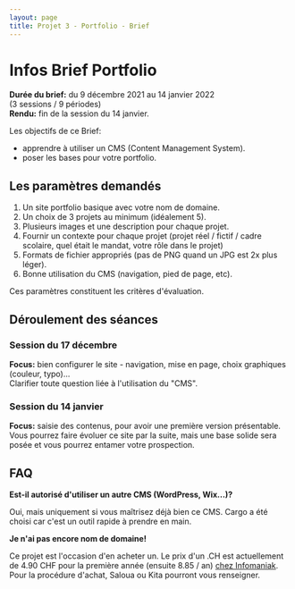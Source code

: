 ```yaml
---
layout: page
title: Projet 3 - Portfolio - Brief
---
```



# Infos Brief Portfolio

**Durée du brief:** du 9 décembre 2021 au 14 janvier 2022  
(3 sessions / 9 périodes)  
**Rendu:** fin de la session du 14 janvier.

Les objectifs de ce Brief:
- apprendre à utiliser un CMS (Content Management System).
- poser les bases pour votre portfolio.

## Les paramètres demandés

1. Un site portfolio basique avec votre nom de domaine.
2. Un choix de 3 projets au minimum (idéalement 5).
3. Plusieurs images et une description pour chaque projet.
4. Fournir un contexte pour chaque projet (projet réel / fictif / cadre scolaire, quel était le mandat, votre rôle dans le projet)
5. Formats de fichier appropriés (pas de PNG quand un JPG est 2x plus léger).
6. Bonne utilisation du CMS (navigation, pied de page, etc).

Ces paramètres constituent les critères d'évaluation.

## Déroulement des séances

### Session du 17 décembre

**Focus:** bien configurer le site - navigation, mise en page, choix graphiques (couleur, typo)...  
Clarifier toute question liée à l'utilisation du "CMS".

### Session du 14 janvier

**Focus:** saisie des contenus, pour avoir une première version présentable.  
Vous pourrez faire évoluer ce site par la suite, mais une base solide sera posée et vous pourrez entamer votre prospection.


## FAQ

**Est-il autorisé d'utiliser un autre CMS (WordPress, Wix...)?**

Oui, mais uniquement si vous maîtrisez déjà bien ce CMS. Cargo a été choisi car c'est un outil rapide à prendre en main.

**Je n'ai pas encore nom de domaine!**

Ce projet est l'occasion d'en acheter un. Le prix d'un .CH est actuellement de 4.90 CHF pour la première année (ensuite 8.85 / an) [chez Infomaniak](https://www.infomaniak.com/fr/domaines/tarifs#category1). Pour la procédure d'achat, Saloua ou Kita pourront vous renseigner.